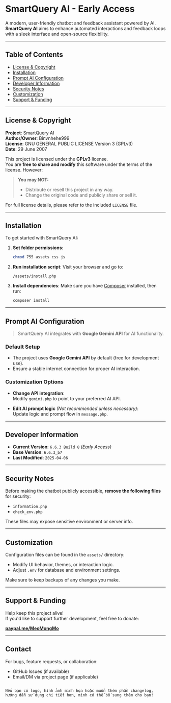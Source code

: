 # SmartQuery AI - Early Access

A modern, user-friendly chatbot and feedback assistant powered by AI.  
**SmartQuery AI** aims to enhance automated interactions and feedback loops with a sleek interface and open-source flexibility.

---

## Table of Contents

- [License & Copyright](#license--copyright)
- [Installation](#installation)
- [Prompt AI Configuration](#prompt-ai-configuration)
- [Developer Information](#developer-information)
- [Security Notes](#security-notes)
- [Customization](#customization)
- [Support & Funding](#support--funding)

---

## License & Copyright

**Project**: SmartQuery AI  
**Author/Owner**: Binvnhehe999  
**License**: GNU GENERAL PUBLIC LICENSE Version 3 (GPLv3)  
**Date**: 29 June 2007

This project is licensed under the **GPLv3** license.  
You are **free to share and modify** this software under the terms of the license. However:

> **You may NOT:**
> - Distribute or resell this project in any way.
> - Change the original code and publicly share or sell it.

For full license details, please refer to the included `LICENSE` file.

---

## Installation

To get started with SmartQuery AI:

1. **Set folder permissions**:
   ```bash
   chmod 755 assets css js
   ```

2. **Run installation script**:
   Visit your browser and go to:
   ```
   /assets/install.php
   ```

3. **Install dependencies**:
   Make sure you have [Composer](https://getcomposer.org/) installed, then run:
   ```bash
   composer install
   ```

---

## Prompt AI Configuration

> SmartQuery AI integrates with **Google Gemini API** for AI functionality.

### Default Setup

- The project uses **Google Gemini API** by default (free for development use).
- Ensure a stable internet connection for proper AI interaction.

### Customization Options

- **Change API integration**:  
  Modify `gemini.php` to point to your preferred AI API.

- **Edit AI prompt logic** *(Not recommended unless necessary)*:  
  Update logic and prompt flow in `message.php`.

---

## Developer Information

- **Current Version**: `6.6.3 Build 8` *(Early Access)*
- **Base Version**: `6.6.3_b7`
- **Last Modified**: `2025-04-06`

---

## Security Notes

Before making the chatbot publicly accessible, **remove the following files** for security:

- `information.php`
- `check_env.php`

These files may expose sensitive environment or server info.

---

## Customization

Configuration files can be found in the `assets/` directory:

- Modify UI behavior, themes, or interaction logic.
- Adjust `.env` for database and environment settings.

Make sure to keep backups of any changes you make.

---

## Support & Funding

Help keep this project alive!  
If you'd like to support further development, feel free to donate:

[**paypal.me/MeoMongMo**](https://paypal.me/MeoMongMo)

---

## Contact

For bugs, feature requests, or collaboration:

- GitHub Issues (if available)
- Email/DM via project page (if applicable)
```

Nếu bạn có logo, hình ảnh minh họa hoặc muốn thêm phần changelog, hướng dẫn sử dụng chi tiết hơn, mình có thể bổ sung thêm cho bạn!
